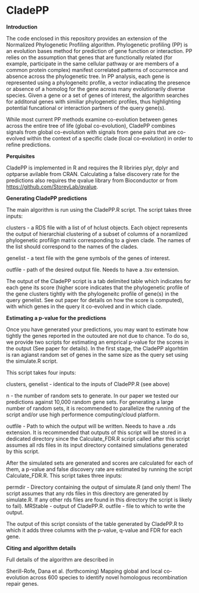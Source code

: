 # CladePP

**Introduction**

The code enclosed in this repository provides an extension of the Normalized Phylogenetic Profiling algorithm. Phylogenetic profiling (PP) is an evolution bases method for prediction of gene function or interaction. PP relies on the assumption that genes that are functionally related (for example, participate in the same cellular pathway or are members of a common protein complex) manifest correlated patterns of occurrence and absence across the phylogenetic tree. 
In PP analysis, each gene is represented using a phylogeneitc profile, a vector indiacating the presence or absence of a homolog for the gene across many evolutionarily diverse species.
Given a gene or a set of genes of interest, the algorithm searches for additonal genes with similiar phylogenetic profiles, thus highlighting potential funcational or interaction partners of the query gene(s).

While most current PP methods examine co-evolution between genes across the entire tree of life (global co-evolution), CladePP combines signals from global co-evolution with signals from gene pairs that are co-evolved within the context of a specific clade (local co-evolution) in order to refine predictions.

**Perquisites**

CladePP is implemented in R and requires the R libriries plyr, dplyr and optparse avilable from CRAN. Calculating a false discovery rate for the predictions also requires the qvalue library from Bioconductor or from https://github.com/StoreyLab/qvalue.

**Generating CladePP predictions**

The main algorithm is run using the CladePP.R script.
The script takes three inputs:

clusters - a RDS file with a list of of hclust objects. Each object represents the output of hierarchial clustering of a subset of columns of a noramlized phylogenetic profilign matrix corresponding to a given clade. The names of the list should correspond to the names of the clades.

genelist - a text file with the gene symbols of the genes of interest.

outfile - path of the desired output file. Needs to have a .tsv extension.

The output of the CladePP script is a tab delimited table which indicates for each gene its score (higher score indicates that the phylogenetic profile of the gene clusters tightly with the phylogeneitc profile of gene(s) in the query genelist. See out paper for details on how the score is computed), with which genes in the query it co-evolved and in which clade.

**Estimating a p-value for the predictions**

Once you have generated your predictions, you may want to estimate how tightly the genes reported in the outouted are not due to chance. To do so, we provide two scripts for estimating an emprical p-value for the scores in the output (See paper for details).
In the first stage, the CladePP algorhtim is ran agianst random set of genes in the same size as the query set using the simulate.R script. 

This script takes four inputs:


clusters, genelist - identical to the inputs of CladePP.R (see above)

n - the number of random sets to generate. In our paper we tested our predictions against 10,000 random gene sets.
For generating a large number of random sets, it is recommended to parallelize the running of the script and/or use high performence computing/cloud platform.

outfile - Path to which the output will be written. Needs to have a .rds extension.
It is recommended that outputs of this script will be stored in a dedicated directory since the Calculate_FDR.R script called after this script assumes all rds files in its input directory contained simulations generated by this script.

After the simulated sets are generated and scores are calculated for each of them, a p-value and false discovery rate are estimated by running the script Calculate_FDR.R. 
This script takes three inputs:

permdir - Directory containing the output of simulate.R 
(and only them! The script assumes that any rds files in this directory are generated by simulate.R. 
If any other rds files are found in this directory the script is likely to fail).
MRStable - output of CladePP.R.
outfile - file to which to write the output.

The output of this script consists of the table generated by CladePP.R to which it adds three columns with the p-value, q-value and FDR for each gene.

**Citing and algorithm details**

Full details of the algorithm are described in 

Sherill-Rofe, Dana et al. (forthcoming) Mapping global and local co-evolution across 600 species to identify novel homologous recombination repair genes.




